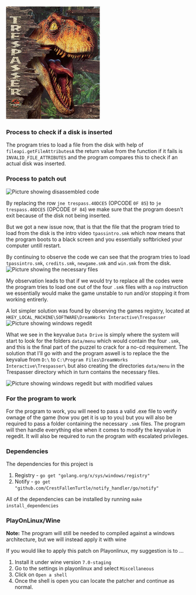 ![The games art box](../pictures/trespasser/Jp-trespasser-cover.png)

### Process to check if a disk is inserted
The program tries to load a file from the disk with help of `fileapi.getFileAttributesA` the return value from the function if it fails is `INVALID_FILE_ATTRIBUTES`
and the program compares this to check if an actual disk was inserted.

### Process to patch out
![Picture showing disassembled code](https://github.com/CrestFallenTurtle/No_CD_Cracks/blob/main/pictures/trespasser/pic1.png)

By replacing the row `jne trespass.40DCE5` (OPCODE `0F 85`) to `je trespass.40DCE5` (OPCODE `OF 84`) we make sure that the program doesn't exit because of the disk
not being inserted.

But we got a new issue now, that is that the file that the program tried to load from the disk is the intro video `tpassintro.smk` which now means that the program 
boots to a black screen and you essentially softbricked your computer untill restart.

By continuing to observe the code we can see that the program tries to load `tpassintro.smk`, `credits.smk`, `newgame.smk` and `win.smk` from the disk.<br>
![Picture showing the necessary files](https://github.com/CrestFallenTurtle/No_CD_Cracks/blob/main/pictures/trespasser/pic4.png)

My observation leads to that if we would try to replace all the codes were the program tries to load one out of the four `.smk` files with a `nop` instruction we essentially would make the game unstable to run and/or stopping it from working entirerly. 

A lot simpler solution was found by observing the games registry, located at `HKEY_LOCAL_MACHINE\SOFTWARE\DreamWorks Interactive\Trespasser`<br>
![Picture showing windows regedit](https://github.com/CrestFallenTurtle/No_CD_Cracks/blob/main/pictures/trespasser/pic2.png)

What we see in the keyvalue `Data Drive` is simply where the system will start to look for the folders `data/menu` which would contain the four `.smk`, and this is the final part of the puzzel to crack for a no-cd requirement. The solution that I'll go with and the program aswell is to replace the the keyvalue from `D:\` to `C:\Program Files\DreamWorks Interactive\Trespasser\` but also creating the directories `data/menu` in the Trespasser directory which in turn contains the necessary files.

![Picture showing windows regedit but with modified values](https://github.com/CrestFallenTurtle/No_CD_Cracks/blob/main/pictures/trespasser/pic3.png)<br>

### For the program to work
For the program to work, you will need to pass a valid .exe file to verify ownage of the game (how you get it is up to you) but you will also be required to pass a folder containing the necessary `.smk` files. The program will then handle everything else when it comes to modify the keyvalue in regedit. It will also be required to run the program with escalated privileges.

### Dependencies
The dependencies for this project is 
1. Registry - `go get "golang.org/x/sys/windows/registry"`
2. Notify - `go get "github.com/CrestFallenTurtle/notify_handler/go/notify"`

All of the dependencies can be installed by running `make install_dependencies`

### PlayOnLinux/Wine
<b>Note:</b> The program will still be needed to compiled against a windows architecture, but we will instead apply it with wine

If you would like to apply this patch on Playonlinux, my suggestion is to ...
1. Install it under wine version `7.0-staging`
2. Go to the settings in playonlinux and select `Miscellaneous`
3. Click on `Open a shell`
4. Once the shell is open you can locate the patcher and continue as normal.

